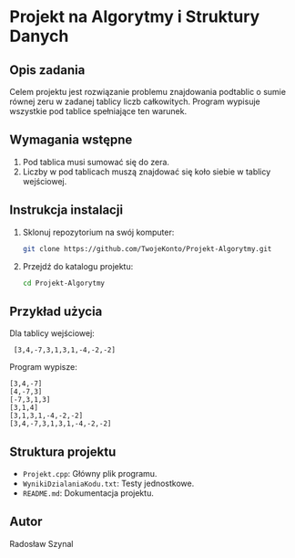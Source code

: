 # Projekt na Algorytmy i Struktury Danych

## Opis zadania
Celem projektu jest rozwiązanie problemu znajdowania podtablic o sumie równej zeru w zadanej tablicy liczb całkowitych. Program wypisuje wszystkie pod tablice spełniające ten warunek.

## Wymagania wstępne
1. Pod tablica musi sumować się do zera.
2. Liczby w pod tablicach muszą znajdować się koło siebie w tablicy wejściowej.

## Instrukcja instalacji
1. Sklonuj repozytorium na swój komputer:
   ```bash
   git clone https://github.com/TwojeKonto/Projekt-Algorytmy.git
   ```
2. Przejdź do katalogu projektu:
   ```bash
   cd Projekt-Algorytmy
   ```

## Przykład użycia
Dla tablicy wejściowej:
```
 [3,4,-7,3,1,3,1,-4,-2,-2]
```
Program wypisze:
```text
[3,4,-7]
[4,-7,3]
[-7,3,1,3]
[3,1,4]
[3,1,3,1,-4,-2,-2]
[3,4,-7,3,1,3,1,-4,-2,-2]
```

## Struktura projektu
- `Projekt.cpp`: Główny plik programu.
- `WynikiDzialaniaKodu.txt`: Testy jednostkowe.
- `README.md`: Dokumentacja projektu.

## Autor
Radosław Szynal  
